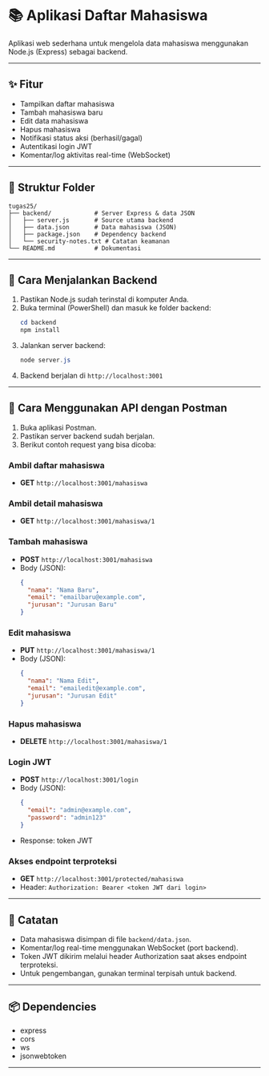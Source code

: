 # 📚 Aplikasi Daftar Mahasiswa

Aplikasi web sederhana untuk mengelola data mahasiswa menggunakan Node.js (Express) sebagai backend.

---

## ✨ Fitur

- Tampilkan daftar mahasiswa
- Tambah mahasiswa baru
- Edit data mahasiswa
- Hapus mahasiswa
- Notifikasi status aksi (berhasil/gagal)
- Autentikasi login JWT
- Komentar/log aktivitas real-time (WebSocket)

---

## 📁 Struktur Folder

```
tugas25/
├── backend/            # Server Express & data JSON
│   ├── server.js       # Source utama backend
│   ├── data.json       # Data mahasiswa (JSON)
│   ├── package.json    # Dependency backend
│   └── security-notes.txt # Catatan keamanan
└── README.md           # Dokumentasi
```

---

## 🚀 Cara Menjalankan Backend

1. Pastikan Node.js sudah terinstal di komputer Anda.
2. Buka terminal (PowerShell) dan masuk ke folder backend:
   ```powershell
   cd backend
   npm install
   ```
3. Jalankan server backend:
   ```powershell
   node server.js
   ```
4. Backend berjalan di `http://localhost:3001`

---

## 🔗 Cara Menggunakan API dengan Postman

1. Buka aplikasi Postman.
2. Pastikan server backend sudah berjalan.
3. Berikut contoh request yang bisa dicoba:

### Ambil daftar mahasiswa

- **GET** `http://localhost:3001/mahasiswa`

### Ambil detail mahasiswa

- **GET** `http://localhost:3001/mahasiswa/1`

### Tambah mahasiswa

- **POST** `http://localhost:3001/mahasiswa`
- Body (JSON):
  ```json
  {
    "nama": "Nama Baru",
    "email": "emailbaru@example.com",
    "jurusan": "Jurusan Baru"
  }
  ```

### Edit mahasiswa

- **PUT** `http://localhost:3001/mahasiswa/1`
- Body (JSON):
  ```json
  {
    "nama": "Nama Edit",
    "email": "emailedit@example.com",
    "jurusan": "Jurusan Edit"
  }
  ```

### Hapus mahasiswa

- **DELETE** `http://localhost:3001/mahasiswa/1`

### Login JWT

- **POST** `http://localhost:3001/login`
- Body (JSON):
  ```json
  {
    "email": "admin@example.com",
    "password": "admin123"
  }
  ```
- Response: token JWT

### Akses endpoint terproteksi

- **GET** `http://localhost:3001/protected/mahasiswa`
- Header: `Authorization: Bearer <token JWT dari login>`

---

## 📝 Catatan

- Data mahasiswa disimpan di file `backend/data.json`.
- Komentar/log real-time menggunakan WebSocket (port backend).
- Token JWT dikirim melalui header Authorization saat akses endpoint terproteksi.
- Untuk pengembangan, gunakan terminal terpisah untuk backend.

---

## 📦 Dependencies

- express
- cors
- ws
- jsonwebtoken

---
